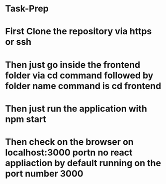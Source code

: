 # Task-Prep

# First Clone the repository via https or ssh 
# Then just go inside the frontend folder  via cd command  followed by folder name  command is cd frontend
# Then just  run  the application with npm start  
# Then check on the browser on localhost:3000 portn no react appliaction by default running on the port number 3000

